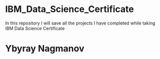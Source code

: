 # IBM_Data_Science_Certificate
In this repository I will save all the projects I have completed while taking IBM Data Science Certificate

# Ybyray Nagmanov
